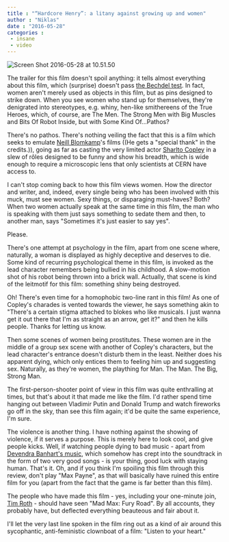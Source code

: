 ```yaml
---
title : "“Hardcore Henry”: a litany against growing up and women"
author : "Niklas"
date : "2016-05-28"
categories : 
 - insane
 - video
---
```


![Screen Shot 2016-05-28 at 10.51.50](https://niklasblog.com/wp-content/Screen-Shot-2016-05-28-at-10.51.50.jpg)

The trailer for this film doesn't spoil anything: it tells almost everything about this film, which (surprise) doesn't pass [the Bechdel test](https://en.wikipedia.org/wiki/Bechdel_test). In fact, women aren't merely used as objects in this film, but as pins designed to strike down. When you see women who stand up for themselves, they're denigrated into stereotypes, e.g. whiny, hen-like smithereens of the True Heroes, which, of course, are The Men. The Strong Men with Big Muscles and Bits Of Robot Inside, but with Some Kind Of...Pathos?

There's no pathos. There's nothing veiling the fact that this is a film which seeks to emulate [Neill Blomkamp](http://www.imdb.com/name/nm0088955)'s films ((He gets a "special thank" in the credits.)), going as far as casting the very limited actor [Sharlto Copley](http://www.imdb.com/name/nm1663205) in a slew of rôles designed to be funny and show his breadth, which is wide enough to require a microscopic lens that only scientists at CERN have access to.

I can't stop coming back to how this film views women. How the director and writer, and, indeed, every single being who has been involved with this muck, must see women. Sexy things, or disparaging must-haves? Both? When two women actually speak at the same time in this film, the man who is speaking with them just says something to sedate them and then, to another man, says "Sometimes it's just easier to say yes".

Please.

There's one attempt at psychology in the film, apart from one scene where, naturally, a woman is displayed as highly deceptive and deserves to die. Some kind of recurring psychological theme in this film, is invoked as the lead character remembers being bullied in his childhood. A slow-motion shot of his robot being thrown into a brick wall. Actually, that scene is kind of the leitmotif for this film: something shiny being destroyed.

Oh! There's even time for a homophobic two-line rant in this film! As one of Copley's charades is vented towards the viewer, he says something akin to "There's a certain stigma attached to blokes who like musicals. I just wanna get it out there that I'm as straight as an arrow, get it?" and then he kills people. Thanks for letting us know.

Then some scenes of women being prostitutes. These women are in the middle of a group sex scene with another of Copley's characters, but the lead character's entrance doesn't disturb them in the least. Neither does his apparent dying, which only entices them to feeling him up and suggesting sex. Naturally, as they're women, the plaything for Man. The Man. The Big, Strong Man.

The first-person-shooter point of view in this film was quite enthralling at times, but that's about it that made me like the film. I'd rather spend time hanging out between Vladimir Putin and Donald Trump and watch fireworks go off in the sky, than see this film again; it'd be quite the same experience, I'm sure.

The violence is another thing. I have nothing against the showing of violence, if it serves a purpose. This is merely here to look cool, and give people kicks. Well, if watching people dying to bad music - apart from [Devendra Banhart's music](https://www.youtube.com/watch?v=xM_-uFDcutQ), which somehow has crept into the soundtrack in the form of two very good songs - is your thing, good luck with staying human. That's it. Oh, and if you think I'm spoiling this film through this review, don't play "Max Payne", as that will basically have ruined this entire film for you (apart from the fact that the game is far better than this film).

The people who have made this film - yes, including your one-minute join, [Tim Roth](http://www.imdb.com/name/nm0000619) - should have seen "Mad Max: Fury Road". By all accounts, they probably have, but deflected everything beauteous and fair about it.

I'll let the very last line spoken in the film ring out as a kind of air around this sycophantic, anti-feministic clownboat of a film: "Listen to your heart."
